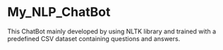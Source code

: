# My_NLP_ChatBot
This ChatBot mainly developed by using NLTK library and trained with a predefined CSV dataset containing questions and answers.
